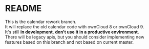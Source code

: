 README
======

This is the calendar rework branch. <br>
It will replace the old calendar code with ownCloud 8 or ownCloud 9. <br>
It's still __in development__, __don't use it in a productive environment__.  <br>
There will be legacy apis, but you should consider implementing new features based on this branch and not based on current master.
